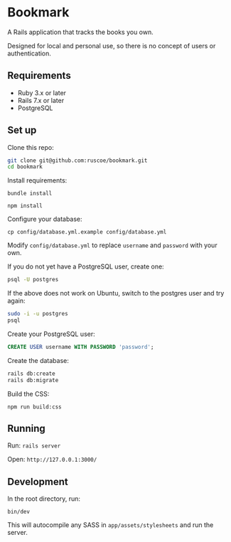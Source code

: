 # Bookmark

A Rails application that tracks the books you own.

Designed for local and personal use, so there is no concept of users or
authentication.

## Requirements

- Ruby 3.x or later
- Rails 7.x or later
- PostgreSQL

## Set up

Clone this repo:

```bash
git clone git@github.com:ruscoe/bookmark.git
cd bookmark
```

Install requirements:

`bundle install`

`npm install`

Configure your database:

`cp config/database.yml.example config/database.yml`

Modify `config/database.yml` to replace `username` and `password` with your own.

If you do not yet have a PostgreSQL user, create one:

```bash
psql -U postgres
```

If the above does not work on Ubuntu, switch to the postgres user and try again:

```bash
sudo -i -u postgres
psql
```

Create your PostgreSQL user:

```sql
CREATE USER username WITH PASSWORD 'password';
```

Create the database:

```bash
rails db:create
rails db:migrate
```

Build the CSS:

`npm run build:css`

## Running

Run: `rails server`

Open: `http://127.0.0.1:3000/`

## Development

In the root directory, run:

`bin/dev`

This will autocompile any SASS in `app/assets/stylesheets` and run the server.
